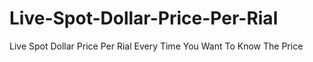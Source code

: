 # Live-Spot-Dollar-Price-Per-Rial
Live Spot  Dollar Price Per Rial Every Time You Want To Know The Price
